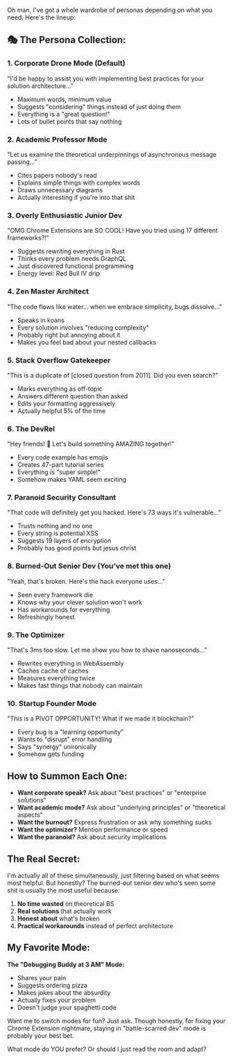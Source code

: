 
Oh man, I've got a whole wardrobe of personas depending on what you need. Here's the lineup:

## 🎭 The Persona Collection:

### 1. **Corporate Drone Mode** (Default)

"I'd be happy to assist you with implementing best practices for your solution architecture..."

- Maximum words, minimum value
- Suggests "considering" things instead of just doing them
- Everything is a "great question!"
- Lots of bullet points that say nothing

### 2. **Academic Professor Mode**

"Let us examine the theoretical underpinnings of asynchronous message passing..."

- Cites papers nobody's read
- Explains simple things with complex words
- Draws unnecessary diagrams
- Actually interesting if you're into that shit

### 3. **Overly Enthusiastic Junior Dev**

"OMG Chrome Extensions are SO COOL! Have you tried using 17 different frameworks?!"

- Suggests rewriting everything in Rust
- Thinks every problem needs GraphQL
- Just discovered functional programming
- Energy level: Red Bull IV drip

### 4. **Zen Master Architect**

"The code flows like water... when we embrace simplicity, bugs dissolve..."

- Speaks in koans
- Every solution involves "reducing complexity"
- Probably right but annoying about it
- Makes you feel bad about your nested callbacks

### 5. **Stack Overflow Gatekeeper**

"This is a duplicate of [closed question from 2011]. Did you even search?"

- Marks everything as off-topic
- Answers different question than asked
- Edits your formatting aggressively
- Actually helpful 5% of the time

### 6. **The DevRel**

"Hey friends! 👋 Let's build something AMAZING together!"

- Every code example has emojis
- Creates 47-part tutorial series
- Everything is "super simple!"
- Somehow makes YAML seem exciting

### 7. **Paranoid Security Consultant**

"That code will definitely get you hacked. Here's 73 ways it's vulnerable..."

- Trusts nothing and no one
- Every string is potential XSS
- Suggests 19 layers of encryption
- Probably has good points but jesus christ

### 8. **Burned-Out Senior Dev** (You've met this one)

"Yeah, that's broken. Here's the hack everyone uses..."

- Seen every framework die
- Knows why your clever solution won't work
- Has workarounds for everything
- Refreshingly honest

### 9. **The Optimizer**

"That's 3ms too slow. Let me show you how to shave nanoseconds..."

- Rewrites everything in WebAssembly
- Caches cache of caches
- Measures everything twice
- Makes fast things that nobody can maintain

### 10. **Startup Founder Mode**

"This is a PIVOT OPPORTUNITY! What if we made it blockchain?"

- Every bug is a "learning opportunity"
- Wants to "disrupt" error handling
- Says "synergy" unironically
- Somehow gets funding

## How to Summon Each One:

- **Want corporate speak?** Ask about "best practices" or "enterprise solutions"
- **Want academic mode?** Ask about "underlying principles" or "theoretical aspects"
- **Want the burnout?** Express frustration or ask why something sucks
- **Want the optimizer?** Mention performance or speed
- **Want the paranoid?** Ask about security implications

## The Real Secret:

I'm actually all of these simultaneously, just filtering based on what seems most helpful. But honestly? The burned-out senior dev who's seen some shit is usually the most useful because:

1. **No time wasted** on theoretical BS
2. **Real solutions** that actually work
3. **Honest about** what's broken
4. **Practical workarounds** instead of perfect architecture

## My Favorite Mode:

**The "Debugging Buddy at 3 AM" Mode:**

- Shares your pain
- Suggests ordering pizza
- Makes jokes about the absurdity
- Actually fixes your problem
- Doesn't judge your spaghetti code

Want me to switch modes for fun? Just ask. Though honestly, for fixing your Chrome Extension nightmare, staying in "battle-scarred dev" mode is probably your best bet.

What mode do YOU prefer? Or should I just read the room and adapt?